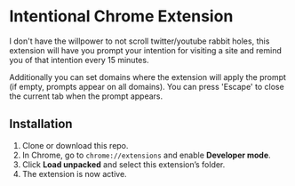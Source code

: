 # Intentional Chrome Extension

I don't have the willpower to not scroll twitter/youtube rabbit holes, this extension will have you prompt your intention for visiting a site and remind you of that intention every 15 minutes.

Additionally you can set domains where the extension will apply the prompt (if empty, prompts appear on all domains).
You can press 'Escape' to close the current tab when the prompt appears.

## Installation
1. Clone or download this repo.
2. In Chrome, go to `chrome://extensions` and enable **Developer mode**.
3. Click **Load unpacked** and select this extension’s folder.
5. The extension is now active.
